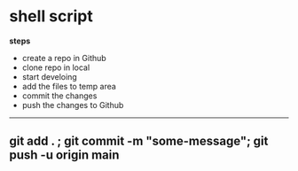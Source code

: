 # shell script
**steps**
* create a repo in Github
* clone repo in local
* start develoing
* add the files to temp area
* commit the changes
* push the changes to Github
----
git add . ; git commit -m "some-message"; git push -u origin main
---